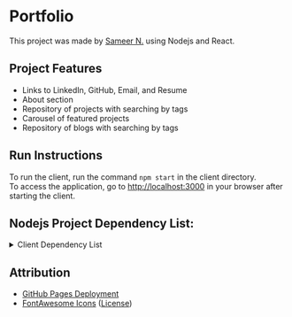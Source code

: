 # Portfolio

This project was made by [Sameer N.](https://github.com/sameer-n012) using Nodejs and React.

## Project Features

-   Links to LinkedIn, GitHub, Email, and Resume
-   About section
-   Repository of projects with searching by tags
-   Carousel of featured projects
-   Repository of blogs with searching by tags

## Run Instructions

To run the client, run the command `npm start` in the client directory. \
To access the application, go to [http://localhost:3000](http://localhost:3000) in your browser after starting the client.

## Nodejs Project Dependency List:

<details>
<summary>Client Dependency List</summary>

-   [Bootstrap 5](https://getbootstrap.com/)
-   [ESLint](https://eslint.org/)
-   [React](https://reactjs.org/)
-   [React Bootstrap](https://react-bootstrap.github.io/)
-   [React DOM](https://www.npmjs.com/package/react-dom)
-   [React Icons](https://react-icons.github.io/react-icons/)
-   [React Router DOM](https://www.npmjs.com/package/react-router-dom)
-   [react-router-bootstrap](https://www.npmjs.com/package/react-router-bootstrap)
-   [react-scripts](https://www.npmjs.com/package/react-scripts)
-   [react-markdown](https://www.npmjs.com/package/react-markdown)

</details>

## Attribution

-   [GitHub Pages Deployment](https://github.com/rafgraph/spa-github-pages)
-   [FontAwesome Icons](https://fontawesome.com) ([License](https://fontawesome.com/license/free))
